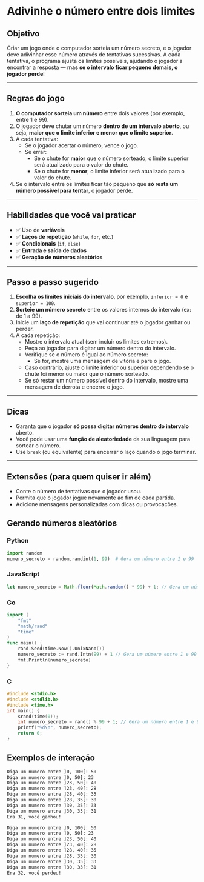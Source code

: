 # Adivinhe o número entre dois limites

## Objetivo

Criar um jogo onde o computador sorteia um número secreto, e o jogador deve adivinhar esse número através de tentativas sucessivas. A cada tentativa, o programa ajusta os limites possíveis, ajudando o jogador a encontrar a resposta — **mas se o intervalo ficar pequeno demais, o jogador perde**!

---

## Regras do jogo

1. **O computador sorteia um número** entre dois valores (por exemplo, entre 1 e 99).
2. O jogador deve chutar um número **dentro de um intervalo aberto**, ou seja, **maior que o limite inferior e menor que o limite superior**.
3. A cada tentativa:
   - Se o jogador acertar o número, vence o jogo.
   - Se errar:
     - Se o chute for **maior** que o número sorteado, o limite superior será atualizado para o valor do chute.
     - Se o chute for **menor**, o limite inferior será atualizado para o valor do chute.
4. Se o intervalo entre os limites ficar tão pequeno que **só resta um número possível para tentar**, o jogador perde.

---

## Habilidades que você vai praticar

- ✅ Uso de **variáveis**
- ✅ **Laços de repetição** (`while`, `for`, etc.)
- ✅ **Condicionais** (`if`, `else`)
- ✅ **Entrada e saída de dados**
- ✅ **Geração de números aleatórios**

---

## Passo a passo sugerido

1. **Escolha os limites iniciais do intervalo**, por exemplo, `inferior = 0` e `superior = 100`.
2. **Sorteie um número secreto** entre os valores internos do intervalo (ex: de 1 a 99).
3. Inicie um **laço de repetição** que vai continuar até o jogador ganhar ou perder.
4. A cada repetição:
   - Mostre o intervalo atual (sem incluir os limites extremos).
   - Peça ao jogador para digitar um número dentro do intervalo.
   - Verifique se o número é igual ao número secreto:
     - Se for, mostre uma mensagem de vitória e pare o jogo.
   - Caso contrário, ajuste o limite inferior ou superior dependendo se o chute foi menor ou maior que o número sorteado.
   - Se só restar um número possível dentro do intervalo, mostre uma mensagem de derrota e encerre o jogo.

---

## Dicas

- Garanta que o jogador **só possa digitar números dentro do intervalo** aberto.
- Você pode usar uma **função de aleatoriedade** da sua linguagem para sortear o número.
- Use `break` (ou equivalente) para encerrar o laço quando o jogo terminar.

---

## Extensões (para quem quiser ir além)

- Conte o número de tentativas que o jogador usou.
- Permita que o jogador jogue novamente ao fim de cada partida.
- Adicione mensagens personalizadas com dicas ou provocações.

## Gerando números aleatórios

### Python

```python
import random
numero_secreto = random.randint(1, 99)  # Gera um número entre 1 e 99
```

### JavaScript

```javascript
let numero_secreto = Math.floor(Math.random() * 99) + 1; // Gera um número entre 1 e 99
```

### Go

```go
import (
    "fmt"
    "math/rand"
    "time"
)
func main() {
    rand.Seed(time.Now().UnixNano())
    numero_secreto := rand.Intn(99) + 1 // Gera um número entre 1 e 99
    fmt.Println(numero_secreto)
}
```

### C

```c
#include <stdio.h>
#include <stdlib.h>
#include <time.h>
int main() {
    srand(time(0));
    int numero_secreto = rand() % 99 + 1; // Gera um número entre 1 e 99
    printf("%d\n", numero_secreto);
    return 0;
}
```

## Exemplos de interação

```txt
Diga um numero entre ]0, 100[: 50
Diga um numero entre ]0, 50[: 23
Diga um numero entre ]23, 50[: 40
Diga um numero entre ]23, 40[: 28
Diga um numero entre ]28, 40[: 35
Diga um numero entre ]28, 35[: 30
Diga um numero entre ]30, 35[: 33
Diga um numero entre ]30, 33[: 31
Era 31, você ganhou!
```

```txt
Diga um numero entre ]0, 100[: 50
Diga um numero entre ]0, 50[: 23
Diga um numero entre ]23, 50[: 40
Diga um numero entre ]23, 40[: 28
Diga um numero entre ]28, 40[: 35
Diga um numero entre ]28, 35[: 30
Diga um numero entre ]30, 35[: 33
Diga um numero entre ]30, 33[: 31
Era 32, você perdeu!
```
